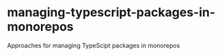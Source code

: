 # managing-typescript-packages-in-monorepos
Approaches for managing TypeScipt packages in monorepos

